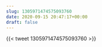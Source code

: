 ```yaml
---
slug: 1305971474575093760
date: 2020-09-15 20:47:17+00:00
draft: false
---
```


{{< tweet 1305971474575093760 >}}
